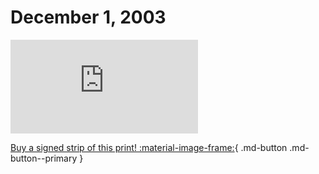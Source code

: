 # December 1, 2003

![](https://www.achewood.com/comic.php?date=12012003)

[Buy a signed strip of this print! :material-image-frame:](https://achewood-holiday-pop-up.myshopify.com/products/strip#12012003){ .md-button .md-button--primary }
